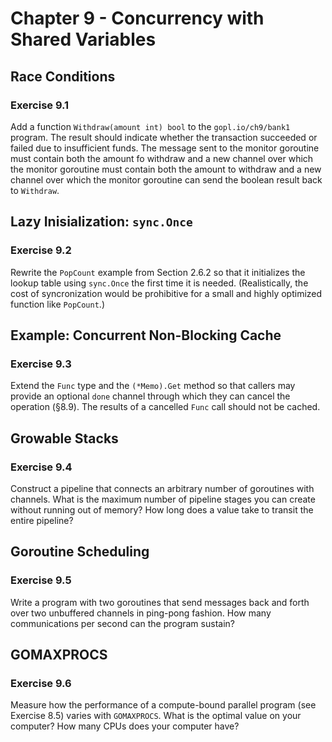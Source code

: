 # Chapter 9 - Concurrency with Shared Variables

## Race Conditions

### Exercise 9.1
Add a function `Withdraw(amount int) bool` to the `gopl.io/ch9/bank1` program.
The result should indicate whether the transaction succeeded or failed due to
insufficient funds. The message sent to the monitor goroutine must contain both
the amount fo withdraw and a new channel over which the monitor goroutine must
contain both the amount to withdraw and a new channel over which the monitor
goroutine can send the boolean result back to `Withdraw`.

## Lazy Inisialization: `sync.Once`

### Exercise 9.2
Rewrite the `PopCount` example from Section 2.6.2 so that it initializes the
lookup table using `sync.Once` the first time it is needed. (Realistically, the
cost of syncronization would be prohibitive for a small and highly optimized
function like `PopCount`.)

## Example: Concurrent Non-Blocking Cache

### Exercise 9.3
Extend the `Func` type and the `(*Memo).Get` method so that callers may provide
an optional `done` channel through which they can cancel the operation (§8.9).
The results of a cancelled `Func` call should not be cached.

## Growable Stacks

### Exercise 9.4
Construct a pipeline that connects an arbitrary number of goroutines with
channels. What is the maximum number of pipeline stages you can create without
running out of memory? How long does a value take to transit the entire
pipeline?

## Goroutine Scheduling

### Exercise 9.5
Write a program with two goroutines that send messages back and forth over two
unbuffered channels in ping-pong fashion. How many communications per second can
the program sustain?

## GOMAXPROCS

### Exercise 9.6
Measure how the performance of a compute-bound parallel program (see Exercise
8.5) varies with `GOMAXPROCS`. What is the optimal value on your computer? How
many CPUs does your computer have?
